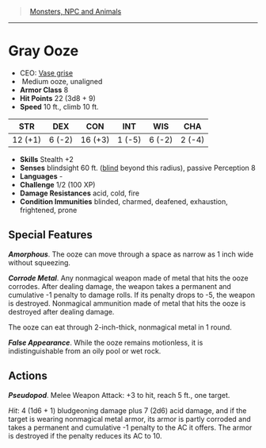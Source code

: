﻿---
!MonsterItem
Family: MonsterVO
Type: ooze
Size: Medium
Alignment: unaligned
ArmorClass: 8
HitPoints: 22 (3d8 + 9)
Speed: 10 ft., climb 10 ft.
Strength: 12 (+1)
Dexterity: ' 6 (-2)'
Constitution: 16 (+3)
Intelligence: ' 1 (-5)'
Wisdom: ' 6 (-2)'
Charisma: ' 2 (-4)'
Skills: Stealth +2
ConditionImmunities: blinded, charmed, deafened, exhaustion, frightened, prone
DamageResistances: acid, cold, fire
Senses: blindsight 60 ft. ([blind](srd_conditions_blinded.md) beyond this radius), passive Perception 8
Languages: '-'
Challenge: 1/2 (100 XP)
Id: monsters_vo.md#gray-ooze
ParentLink: monsters_vo.md#monsters-npc-and-animals
Name: Gray Ooze
ParentName: Monsters, NPC and Animals
NameLevel: 1
AltName: '[Vase grise](hd_monsters_vase_grise.md)'
Attributes:
  Name: Gray Ooze
  Markdown: >+
    # <!--Name-->Gray Ooze<!--/Name-->


    - CEO: <!--AltName-->[Vase grise](hd_monsters_vase_grise.md)<!--/AltName-->

    -  <!--Size-->Medium<!--/Size--> <!--Type-->ooze<!--/Type-->, <!--Alignment-->unaligned<!--/Alignment-->

    - **Armor Class** <!--ArmorClass-->8<!--/ArmorClass-->

    - **Hit Points** <!--HitPoints-->22 (3d8 + 9)<!--/HitPoints-->

    - **Speed** <!--Speed-->10 ft., climb 10 ft.<!--/Speed-->


    |STR|DEX|CON|INT|WIS|CHA|

    |---|---|---|---|---|---|

    |<!--Strength-->12 (+1)<!--/Strength-->|<!--Dexterity--> 6 (-2)<!--/Dexterity-->|<!--Constitution-->16 (+3)<!--/Constitution-->|<!--Intelligence--> 1 (-5)<!--/Intelligence-->|<!--Wisdom--> 6 (-2)<!--/Wisdom-->|<!--Charisma--> 2 (-4)<!--/Charisma-->|


    - **Skills** <!--Skills-->Stealth +2<!--/Skills-->

    - **Senses** <!--Senses-->blindsight 60 ft. ([blind](srd_conditions_blinded.md) beyond this radius), passive Perception 8<!--/Senses-->

    - **Languages** <!--Languages-->-<!--/Languages-->

    - **Challenge** <!--Challenge-->1/2 (100 XP)<!--/Challenge-->

    - **Damage Resistances** <!--DamageResistances-->acid, cold, fire<!--/DamageResistances-->

    - **Condition Immunities** <!--ConditionImmunities-->blinded, charmed, deafened, exhaustion, frightened, prone<!--/ConditionImmunities-->


    ## Special Features


    **_Amorphous_**. The ooze can move through a space as narrow as 1 inch wide without squeezing.


    **_Corrode Metal_**. Any nonmagical weapon made of metal that hits the ooze corrodes. After dealing damage, the weapon takes a permanent and cumulative -1 penalty to damage rolls. If its penalty drops to -5, the weapon is destroyed. Nonmagical ammunition made of metal that hits the ooze is destroyed after dealing damage.


    The ooze can eat through 2-inch-thick, nonmagical metal in 1 round.


    **_False Appearance_**. While the ooze remains motionless, it is indistinguishable from an oily pool or wet rock.


    ## Actions


    **_Pseudopod_**. Melee Weapon Attack: +3 to hit, reach 5 ft., one target.


    _Hit_: 4 (1d6 + 1) bludgeoning damage plus 7 (2d6) acid damage, and if the target is wearing nonmagical metal armor, its armor is partly corroded and takes a permanent and cumulative -1 penalty to the AC it offers. The armor is destroyed if the penalty reduces its AC to 10.

  AltName: '[Vase grise](hd_monsters_vase_grise.md)'
  Size: Medium
  Type: ooze
  Alignment: unaligned
  ArmorClass: 8
  HitPoints: 22 (3d8 + 9)
  Speed: 10 ft., climb 10 ft.
  Strength: 12 (+1)
  Dexterity: ' 6 (-2)'
  Constitution: 16 (+3)
  Intelligence: ' 1 (-5)'
  Wisdom: ' 6 (-2)'
  Charisma: ' 2 (-4)'
  Skills: Stealth +2
  Senses: blindsight 60 ft. ([blind](srd_conditions_blinded.md) beyond this radius), passive Perception 8
  Languages: '-'
  Challenge: 1/2 (100 XP)
  DamageResistances: acid, cold, fire
  ConditionImmunities: blinded, charmed, deafened, exhaustion, frightened, prone
AttributesDictionary: >+
  Name: Gray Ooze

  Markdown: >+

    # <!--Name-->Gray Ooze<!--/Name-->





    - CEO: <!--AltName-->[Vase grise](hd_monsters_vase_grise.md)<!--/AltName-->



    -  <!--Size-->Medium<!--/Size--> <!--Type-->ooze<!--/Type-->, <!--Alignment-->unaligned<!--/Alignment-->



    - **Armor Class** <!--ArmorClass-->8<!--/ArmorClass-->



    - **Hit Points** <!--HitPoints-->22 (3d8 + 9)<!--/HitPoints-->



    - **Speed** <!--Speed-->10 ft., climb 10 ft.<!--/Speed-->





    |STR|DEX|CON|INT|WIS|CHA|



    |---|---|---|---|---|---|



    |<!--Strength-->12 (+1)<!--/Strength-->|<!--Dexterity--> 6 (-2)<!--/Dexterity-->|<!--Constitution-->16 (+3)<!--/Constitution-->|<!--Intelligence--> 1 (-5)<!--/Intelligence-->|<!--Wisdom--> 6 (-2)<!--/Wisdom-->|<!--Charisma--> 2 (-4)<!--/Charisma-->|





    - **Skills** <!--Skills-->Stealth +2<!--/Skills-->



    - **Senses** <!--Senses-->blindsight 60 ft. ([blind](srd_conditions_blinded.md) beyond this radius), passive Perception 8<!--/Senses-->



    - **Languages** <!--Languages-->-<!--/Languages-->



    - **Challenge** <!--Challenge-->1/2 (100 XP)<!--/Challenge-->



    - **Damage Resistances** <!--DamageResistances-->acid, cold, fire<!--/DamageResistances-->



    - **Condition Immunities** <!--ConditionImmunities-->blinded, charmed, deafened, exhaustion, frightened, prone<!--/ConditionImmunities-->





    ## Special Features





    **_Amorphous_**. The ooze can move through a space as narrow as 1 inch wide without squeezing.





    **_Corrode Metal_**. Any nonmagical weapon made of metal that hits the ooze corrodes. After dealing damage, the weapon takes a permanent and cumulative -1 penalty to damage rolls. If its penalty drops to -5, the weapon is destroyed. Nonmagical ammunition made of metal that hits the ooze is destroyed after dealing damage.





    The ooze can eat through 2-inch-thick, nonmagical metal in 1 round.





    **_False Appearance_**. While the ooze remains motionless, it is indistinguishable from an oily pool or wet rock.





    ## Actions





    **_Pseudopod_**. Melee Weapon Attack: +3 to hit, reach 5 ft., one target.





    _Hit_: 4 (1d6 + 1) bludgeoning damage plus 7 (2d6) acid damage, and if the target is wearing nonmagical metal armor, its armor is partly corroded and takes a permanent and cumulative -1 penalty to the AC it offers. The armor is destroyed if the penalty reduces its AC to 10.



  AltName: '[Vase grise](hd_monsters_vase_grise.md)'

  Size: Medium

  Type: ooze

  Alignment: unaligned

  ArmorClass: 8

  HitPoints: 22 (3d8 + 9)

  Speed: 10 ft., climb 10 ft.

  Strength: 12 (+1)

  Dexterity: ' 6 (-2)'

  Constitution: 16 (+3)

  Intelligence: ' 1 (-5)'

  Wisdom: ' 6 (-2)'

  Charisma: ' 2 (-4)'

  Skills: Stealth +2

  Senses: blindsight 60 ft. ([blind](srd_conditions_blinded.md) beyond this radius), passive Perception 8

  Languages: '-'

  Challenge: 1/2 (100 XP)

  DamageResistances: acid, cold, fire

  ConditionImmunities: blinded, charmed, deafened, exhaustion, frightened, prone

---
> [Monsters, NPC and Animals](srd_monsters.md)

---

# Gray Ooze

- CEO: [Vase grise](hd_monsters_vase_grise.md)
-  Medium ooze, unaligned
- **Armor Class** 8
- **Hit Points** 22 (3d8 + 9)
- **Speed** 10 ft., climb 10 ft.

|STR|DEX|CON|INT|WIS|CHA|
|---|---|---|---|---|---|
|12 (+1)| 6 (-2)|16 (+3)| 1 (-5)| 6 (-2)| 2 (-4)|

- **Skills** Stealth +2
- **Senses** blindsight 60 ft. ([blind](srd_conditions_blinded.md) beyond this radius), passive Perception 8
- **Languages** -
- **Challenge** 1/2 (100 XP)
- **Damage Resistances** acid, cold, fire
- **Condition Immunities** blinded, charmed, deafened, exhaustion, frightened, prone

## Special Features

**_Amorphous_**. The ooze can move through a space as narrow as 1 inch wide without squeezing.

**_Corrode Metal_**. Any nonmagical weapon made of metal that hits the ooze corrodes. After dealing damage, the weapon takes a permanent and cumulative -1 penalty to damage rolls. If its penalty drops to -5, the weapon is destroyed. Nonmagical ammunition made of metal that hits the ooze is destroyed after dealing damage.

The ooze can eat through 2-inch-thick, nonmagical metal in 1 round.

**_False Appearance_**. While the ooze remains motionless, it is indistinguishable from an oily pool or wet rock.

## Actions

**_Pseudopod_**. Melee Weapon Attack: +3 to hit, reach 5 ft., one target.

_Hit_: 4 (1d6 + 1) bludgeoning damage plus 7 (2d6) acid damage, and if the target is wearing nonmagical metal armor, its armor is partly corroded and takes a permanent and cumulative -1 penalty to the AC it offers. The armor is destroyed if the penalty reduces its AC to 10.

